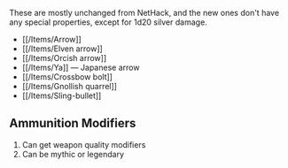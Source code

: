 These are mostly unchanged from NetHack, and the new ones don't have any special properties, except for 1d20 silver damage.
- [[/Items/Arrow]]
- [[/Items/Elven arrow]]
- [[/Items/Orcish arrow]]
- [[/Items/Ya]] — Japanese arrow
- [[/Items/Crossbow bolt]]
- [[/Items/Gnollish quarrel]]
- [[/Items/Sling-bullet]]

## Ammunition Modifiers

1. Can get weapon quality modifiers
2. Can be mythic or legendary
